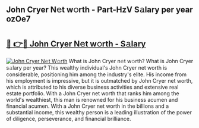 ## John Cryer N𝚎t w𝚘rth - Part-HzV S𝚊lary per year ozOe7

# <h2><a href="http://gc123al.nevu.top/?p=John+Cryer">🔗 👉🔴 John Cryer N𝚎t w𝚘rth - S𝚊lary</a></h2>

[![John Cryer N𝚎t W𝚘rth](https://i.imgur.com/Oavwk0R.jpeg)](http://gc123al.nevu.top/?p=John+Cryer)
What is John Cryer n𝚎t w𝚘rth? What is John Cryer s𝚊lary per year?
This wealthy individual's John Cryer net worth is considerable, positioning him among the industry's elite. His income from his employment is impressive, but it is outmatched by John Cryer net worth, which is attributed to his diverse business activities and extensive real estate portfolio. With a John Cryer net worth that ranks him among the world's wealthiest, this man is renowned for his business acumen and financial acumen. With a John Cryer net worth in the billions and a substantial income, this wealthy person is a leading illustration of the power of diligence, perseverance, and financial brilliance.
